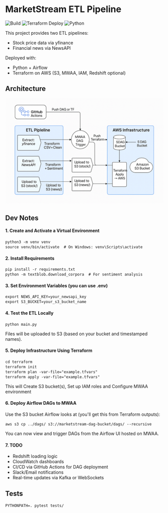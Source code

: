 
# MarketStream ETL Pipeline

![Build](https://github.com/chankeypathak/marketstream/actions/workflows/ci.yml/badge.svg)
![Terraform Deploy](https://github.com/chankeypathak/marketstream/actions/workflows/terraform.yml/badge.svg)
![Python](https://img.shields.io/badge/python-3.10-blue.svg)

This project provides two ETL pipelines:
- Stock price data via yfinance
- Financial news via NewsAPI

Deployed with:
- Python + Airflow
- Terraform on AWS (S3, MWAA, IAM, Redshift optional)

## Architecture
![Architecture](architecture.png "Architecture")

## Dev Notes
#### 1. Create and Activate a Virtual Environment
```
python3 -m venv venv
source venv/bin/activate  # On Windows: venv\Scripts\activate
```

#### 2. Install Requirements
```
pip install -r requirements.txt
python -m textblob.download_corpora  # For sentiment analysis
```

#### 3. Set Environment Variables (you can use .env)
```
export NEWS_API_KEY=your_newsapi_key
export S3_BUCKET=your_s3_bucket_name
```

#### 4. Test the ETL Locally
```
python main.py
```
Files will be uploaded to S3 (based on your bucket and timestamped names).  

#### 5. Deploy Infrastructure Using Terraform
```
cd terraform
terraform init
terraform plan -var-file="example.tfvars"
terraform apply -var-file="example.tfvars"
```
This will Create S3 bucket(s), Set up IAM roles and Configure MWAA environment

#### 6. Deploy Airflow DAGs to MWAA
Use the S3 bucket Airflow looks at (you'll get this from Terraform outputs):
```
aws s3 cp ../dags/ s3://marketstream-dag-bucket/dags/ --recursive
```
You can now view and trigger DAGs from the Airflow UI hosted on MWAA.

#### 7. TODO
- Redshift loading logic
- CloudWatch dashboards
- CI/CD via GitHub Actions for DAG deployment
- Slack/Email notifications
- Real-time updates via Kafka or WebSockets

## Tests
```
PYTHONPATH=. pytest tests/
```